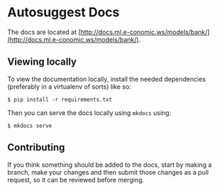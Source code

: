 Autosuggest Docs
================

The docs are located at [http://docs.ml.e-conomic.ws/models/bank/](http://docs.ml.e-conomic.ws/models/bank/).

Viewing locally
---------------

To view the documentation locally, install the needed dependencies (preferably in a virtualenv of sorts) like so:

```shell
$ pip install -r requirements.txt
```

Then you can serve the docs locally using `mkdocs` using:

```shell
$ mkdocs serve
```

Contributing
------------

If you think something should be added to the docs, start by making a branch, make your changes and then submit those changes as a pull request, so it can be reviewed before merging.
